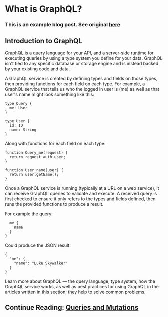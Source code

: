 # What is GraphQL?

### This is an example blog post. See original [here](https://graphql.org/learn/)

## Introduction to GraphQL

GraphQL is a query language for your API, and a server-side runtime for executing queries by using a type system you define for your data. GraphQL isn't tied to any specific database or storage engine and is instead backed by your existing code and data.

A GraphQL service is created by defining types and fields on those types, then providing functions for each field on each type. For example, a GraphQL service that tells us who the logged in user is (me) as well as that user's name might look something like this:

```
type Query {
  me: User
}
 
type User {
  id: ID
  name: String
}
```

Along with functions for each field on each type:

```
function Query_me(request) {
  return request.auth.user;
}
 
function User_name(user) {
  return user.getName();
}
```

Once a GraphQL service is running (typically at a URL on a web service), it can receive GraphQL queries to validate and execute. A received query is first checked to ensure it only refers to the types and fields defined, then runs the provided functions to produce a result.

For example the query:
```
  me {
    name
  }
}
```

Could produce the JSON result:

```
{
  "me": {
    "name": "Luke Skywalker"
  }
}
```

Learn more about GraphQL — the query language, type system, how the GraphQL service works, as well as best practices for using GraphQL in the articles written in this section; they help to solve common problems.

## Continue Reading: [Queries and Mutations](https://graphql.org/learn/queries/)
